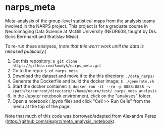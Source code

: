 # narps_meta
Meta-analysis of the group-level statistical maps from the analysis teams involved in the NARPS project. This project is for a graduate course in Neuroimaging Data Science at McGill University (NEUR608, taught by Drs. Boris Bernhardt and Bratislav Misic)

To re-run these analyses, (*note that this won't work until the data is released publically.*)
1. Get this repository: `$ git clone https://github.com/koudyk/narps_meta.git`
2. Go to the repo: `$ cd narps_meta`
3. Download the dataset and move it to the this directory: `./data_narps/`
4. Generate the Dockerfile and build the docker image: `$ ./generate.sh`
5. Start the docker container: `$ docker run -it --rm -p 8888:8888 -v /path/to/current/directory/:/home/neuro/test/ narps_meta_analysis`
6. In the Jupyter notebook environment, click on the "analyses" folder.  
7. Open a notebook (.ipynb file) and click "Cell >> Run Cells" from the menu at the top of the page.

Note that much of this code was borrowed/adapted from Alexandre Perez (https://github.com/alexprz/meta_analysis_notebook).
